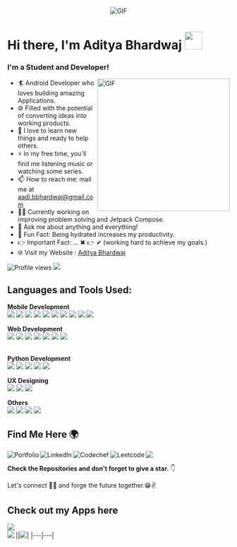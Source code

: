 <p align="center">
  <img align="center" alt="GIF" src="https://user-images.githubusercontent.com/63164037/141458096-5aa35ee6-23a8-4626-9488-592725310ef3.gif" />
</p>

# Hi there, I'm Aditya Bhardwaj <img src="https://github.com/TheDudeThatCode/TheDudeThatCode/blob/master/Assets/Hi.gif" width="40">
### I'm a Student and Developer!
<img align="right" alt="GIF" src="https://user-images.githubusercontent.com/63164037/141457544-308400e0-ef11-4a95-ace7-2057d4bf81b0.gif" width="300" />

- 🏄‍ Android Developer who loves building amazing Applications.
- ⚙️ Filled with the potential of converting ideas into working products.
- 🌱 I love to learn new things and ready to help others.
- ⚡ In my free time, you'll find me listening music or watching some series.
- 📫 How to reach me: mail me at aadi.bbhardwaj@gmail.com
- 🧙‍♂️ Currently working on improving problem solving and Jetpack Compose.
- 💬 Ask me about anything and everything!
- 🎨 Fun Fact: Being hydrated increases my productivity.
- 👉 Important Fact: ... ✖ 👉 ✔ (working hard to achieve my goals.)
- 🌐 Visit my Website : [Aditya Bhardwaj][website]

![Profile views](https://gpvc.arturio.dev/aditya-190)  <img src="https://img.shields.io/github/followers/aditya-190?label=Follow" style=" float:left, margin-right:10px" />
<br>

## Languages and Tools Used:
**Mobile Development**
<br>
<img src = "https://img.shields.io/badge/Android-3DDC84?style=for-the-badge&logo=android&logoColor=white">  <img src = "https://img.shields.io/badge/Android_Studio-3DDC84?style=for-the-badge&logo=android-studio&logoColor=white">  <img src = "https://img.shields.io/badge/Kotlin-0095D5?&style=for-the-badge&logo=kotlin&logoColor=white">  <img src = "https://img.shields.io/badge/Java-ED8B00?style=for-the-badge&logo=java&logoColor=white">  <img src = "https://img.shields.io/badge/Firebase-ffca28?style=for-the-badge&logo=firebase&logoColor=black">  <img src = "https://img.shields.io/badge/ROOM%20DB-07405E?style=for-the-badge&logo=sqlite&logoColor=white">  <img src = "https://img.shields.io/badge/MongoDB-239120?style=for-the-badge&logo=mongodb&logoColor=white">  <img src = "https://img.shields.io/badge/JSON-5E5C5C?style=for-the-badge&logo=json&logoColor=white">  <img src = "https://img.shields.io/badge/Ktor-0095D5?style=for-the-badge&logo=Ktor&logoColor=white">  <img src = "https://img.shields.io/badge/Postman-FF6C37?style=for-the-badge&logo=Postman&logoColor=white">
<br>

**Web Development**
<br>
<img src = "https://img.shields.io/badge/HTML5-E34F26?style=for-the-badge&logo=html5&logoColor=white">  <img src = "https://img.shields.io/badge/CSS3-1572B6?style=for-the-badge&logo=css3&logoColor=white">  <img src = "https://img.shields.io/badge/Bootstrap-563D7C?style=for-the-badge&logo=bootstrap&logoColor=white">  <img src = "https://img.shields.io/badge/JavaScript-323330?style=for-the-badge&logo=javascript&logoColor=F7DF1E">  <img src = "https://img.shields.io/badge/jQuery-0769AD?style=for-the-badge&logo=jquery&logoColor=white">  <img src = "https://img.shields.io/badge/Visual_Studio-5C2D91?style=for-the-badge&logo=visual%20studio&logoColor=white"> <img src = "https://img.shields.io/badge/WebStorm-FF318C?style=for-the-badge&logo=WebStorm&logoColor=white">  
<br>

**Python Development**
<br>
<img src = "https://img.shields.io/badge/Python-3776AB?style=for-the-badge&logo=python&logoColor=white">  <img src = "https://img.shields.io/badge/PyCharm-F89820?style=for-the-badge&logo=pycharm&logoColor=ffffff">  <img src = "https://img.shields.io/badge/Jupyter-F37626.svg?&style=for-the-badge&logo=Jupyter&logoColor=white">  <img src = "https://img.shields.io/badge/Shell Scripting-0095D5?style=for-the-badge&logo=bash&logoColor=ffffff">  <img src = "https://img.shields.io/badge/Linux-FCC624?style=for-the-badge&logo=linux&logoColor=black">
<br>

**UX Designing**
<br>
<img src = "https://img.shields.io/badge/Figma-F24E1E?style=for-the-badge&logo=figma&logoColor=white">  <img src = "https://img.shields.io/badge/Adobe%20XD-470137?style=for-the-badge&logo=Adobe%20XD&logoColor=#FF61F6">  <img src = "https://img.shields.io/badge/Zeplin-F1502F?style=for-the-badge&logo=zeplin&logoColor=FFFFFF">
<br>

**Others**
<br>
<img src = "https://img.shields.io/badge/C%2B%2B-00599C?style=for-the-badge&logo=c%2B%2B&logoColor=white">  <img src = "https://img.shields.io/badge/Git-F1502F?style=for-the-badge&logo=git&logoColor=FFFFFF">  <img src = "https://img.shields.io/badge/Github-B000B9?style=for-the-badge&logo=github&logoColor=FFFFFF">  <img src = "https://img.shields.io/badge/Bitbucket-330F63?style=for-the-badge&logo=bitbucket&logoColor=white">
<br>

## Find Me Here 🌍
[<img align="left" alt="Portfolio" src="https://img.shields.io/badge/website-FF5151?style=for-the-badge&logo=About.me&logoColor=white" />][website]
[<img align="left" alt="LinkedIn" src="https://img.shields.io/badge/LinkedIn-0077B5?style=for-the-badge&logo=linkedin&logoColor=white" />][linkedin]
[<img align="left" alt="Codechef" src="https://img.shields.io/badge/-CodeChef-5B4638?style=for-the-badge&logo=CodeChef&logoColor=white" />][codechef]
[<img align="left" alt="Leetcode" src="https://img.shields.io/badge/-LeetCode-FFA116?style=for-the-badge&logo=LeetCode&logoColor=black" />][leetcode]
<a href="mailto:aadi.bbhardwaj@gmail.com?subject=Hello%20Aditya,%20From%20Github"><img src="https://img.shields.io/badge/gmail-%23D14836.svg?&style=for-the-badge&logo=gmail&logoColor=white" /></a>
<br>

**Check the Repositories and don't forget to give a star.** 👇
<br>

Let's connect 👨‍💻 and forge the future together.😁✌
<br>

## Check out my Apps here
[<img align="left" src="https://img.shields.io/badge/Google_Play-FF5151?style=for-the-badge&logo=google-play&logoColor=white" />](https://play.google.com/store/apps/developer?id=aditya_bhardwaj)
<br>
|<img align="left" src="https://github-readme-stats.vercel.app/api?username=aditya-190&&show_icons=true&&hide_border=false&&count_private=true&include_all_commits=true"/>|<img src="https://github-readme-streak-stats.herokuapp.com/?user=aditya-190&&hide_border=false&&show_icons=true"/>|
|---|---|

[website]: https://adi-bhardwaj.web.app
[linkedin]: https://www.linkedin.com/in/adi-bhardwaj/
[medium]: https://medium.com/@ab2225/
[codechef]: https://www.codechef.com/users/aadi_01
[leetcode]: https://leetcode.com/aadi_01/
